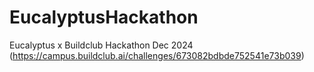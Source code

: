 # EucalyptusHackathon
Eucalyptus x Buildclub Hackathon Dec 2024 (https://campus.buildclub.ai/challenges/673082bdbde752541e73b039)

